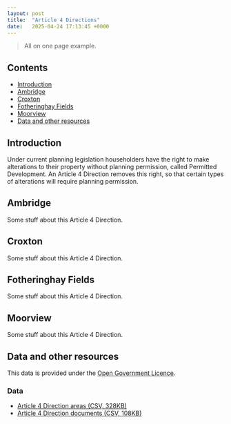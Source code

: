 ```yaml
---
layout: post
title:  "Article 4 Directions"
date:   2025-04-24 17:13:45 +0000
---
```


> All on one page example.

Contents
--------

* [Introduction](#introduction)
* [Ambridge](#ambridge)
* [Croxton](#croxton)
* [Fotheringhay Fields](#fotheringhay-fields)
* [Moorview](#moorview)
* [Data and other resources](#data-and-other-resources)

Introduction
------------

Under current planning legislation householders have the right to make alterations to their property without planning permission, called Permitted Development. An Article 4 Direction removes this right, so that certain types of alterations will require planning permission.

Ambridge
--------

Some stuff about this Article 4 Direction.

Croxton
---------

Some stuff about this Article 4 Direction.

Fotheringhay Fields
-------------------

Some stuff about this Article 4 Direction.

Moorview
----------

Some stuff about this Article 4 Direction.

Data and other resources
----------------------

This data is provided under the [Open Government Licence](https://www.nationalarchives.gov.uk/doc/open-government-licence/version/3/).

### Data

* [Article 4 Direction areas (CSV, 328KB)](#)
* [Article 4 Direction documents (CSV, 108KB)](#)